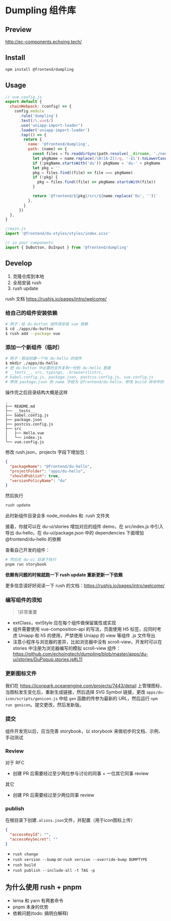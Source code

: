 
# Dumpling 组件库

## Preview

http://ec-components.echoing.tech/

## Install

```bash
npm install @frontend/dumpling
```

## Usage

```javascript
// vue.config.js
export default {
  chainWebpack: (config) => {
    config.module
      .rule('dumpling')
      .test(/\.vue$/)
      .use('uniapp-import-loader')
      .loader('uniapp-import-loader')
      .tap(() => {
        return {
          name: '@frontend/dumpling',
          path: (name) => {
            const files = fs.readdirSync(path.resolve(__dirname, './node_modules/@frontend'))
            let pkgName = name.replace(/\B([A-Z])/g, '-$1').toLowerCase()
            if (!pkgName.startsWith('du')) pkgName = 'du-' + pkgName
            let pkg = ''
            pkg = files.find((file) => file === pkgName)
            if (!pkg) {
              pkg = files.find((file) => pkgName.startsWith(file))
            }

            return `@frontend/${pkg}/src/${name.replace('Du', '')}`
          },
        }
      })
  },
}
```

```javascript
//main.js
import '@frontend/du-styles/styles/index.scss'
```

```javascript
// in your components
import { DuButton, DuInput } from '@frontend/dumpling'
```

## Develop

1. 克隆仓库到本地
2. 全局安装 rush
3. rush update

rush 文档 <https://rushjs.io/pages/intro/welcome/>

### 给自己的组件安装依赖

```bash
# 例子：给 du-button 组件库安装 vue 依赖
$ cd ./apps/du-button
$ rush add --package vue
```

### 添加一个新组件（临时）

```bash
# 例子：假设创建一个叫 du-hello 的组件
$ mkdir ./apps/du-hello
# 把 du-button 中必要的文件复制一份到 du-hello 里面
# __tests__, src, typings, .browserslistrc,
# babel.config.js, package.json, postcss.config.js, vue.config.js
# 修改 package.json 的 name 字段为 @frontend/du-hello，修改 build 命令中的 --name 字段
```

操作完之后目录结构大概是这样

```
.
├── README.md
├── __tests__
├── babel.config.js
├── package.json
├── postcss.config.js
├── src
│   ├── Hello.vue
│   └── index.js
└── vue.config.js
```

修改 rush.json，projects 字段下增加包：

```json
{
  "packageName": "@frontend/du-hello",
  "projectFolder": "apps/du-hello",
  "shouldPublish": true,
  "versionPolicyName": "du"
}
```

然后执行

```bash
rush update
```

此时新组件目录会多 node_modules 和 .rush 文件夹

接着，你就可以在 du-ui/stories 增加对应的组件 demo，在 src/index.js 中引入导出 du-hello，在 du-ui/package.json 中的 dependencies 下面增加 @frontend/du-hello 的依赖

查看自己开发的组件：

```bash
# 然后在 du-ui 目录下执行
pnpm run storybook
```

**依赖有问题的时候就跑一下 rush update 重新更新一下依赖**

更多信息请好好阅读一下 rush 的文档：<https://rushjs.io/pages/intro/welcome/>

### 编写组件的须知

> !非常重要

- extClass，extStyle 应在每个组件做保留属性或实现
- 组件需要使用 vue-composition-api 的写法，页面使用 H5 标签，应同时考虑 Uniapp 和 h5 的使用，严禁使用 Uniapp 的 view 等组件
  .js 文件导出
- 注意小程序与浏览器的差异，比如浏览器中没有 scroll-view，开发时可以在 stories 中注册为浏览器编写的模拟 scroll-view 组件：<https://github.com/echoingtech/dumpling/blob/master/apps/du-ui/stories/DuPopup.stories.js#L11>

### 更新图标文件

我们在 https://iconpark.oceanengine.com/projects/7443/detail 上管理图标，当图标发生变化后，重新生成链接，然后选择 SVG Symbol 链接，更改 `apps/du-icon/scripts/genicon.js` 中给 `gen` 函数的传参为最新的 URL，然后运行 `npm run genicon`。提交更改，然后发新版。

### 提交

组件开发完以后，应当完善 storybook，以 storybook 来做初步的文档、示例、手动测试

### Review

对于 RFC

- 创建 PR 后需要经过至少两位参与讨论的同事 + 一位其它同事 review

其它

- 创建 PR 后需要经过至少两位同事 review

### publish

在根目录下创建`.alioss.json`文件，并配置（用于icon图标上传）

```json
{
  "accessKeyId": "",
  "accessKeySecret": ""
}

```

- `rush change`
- `rush version --bump` or `rush version --override-bump BUMPTYPE`
- `rush build`
- `rush publish --include-all -t TAG -p`

## 为什么使用 rush + pnpm

- lerna 和 yarn 有两套命令
- pnpm 本身的优势
- 依赖问题(todo: 搞明白解释)
